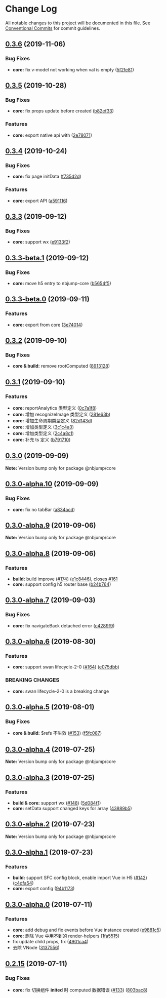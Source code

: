 # Change Log

All notable changes to this project will be documented in this file.
See [Conventional Commits](https://conventionalcommits.org) for commit guidelines.

## [0.3.6](https://github.com/max-team/Nbjump/compare/@nbjump/core@0.3.5...@nbjump/core@0.3.6) (2019-11-06)


### Bug Fixes

* **core:** fix v-model not working when val is empty ([5f2fe81](https://github.com/max-team/Nbjump/commit/5f2fe81))





## [0.3.5](https://github.com/max-team/Nbjump/compare/@nbjump/core@0.3.4...@nbjump/core@0.3.5) (2019-10-28)


### Bug Fixes

* **core:** fix props update before created ([b82ef33](https://github.com/max-team/Nbjump/commit/b82ef33))


### Features

* **core:** export native api with ([2e78071](https://github.com/max-team/Nbjump/commit/2e78071))





## [0.3.4](https://github.com/max-team/Nbjump/compare/@nbjump/core@0.3.3...@nbjump/core@0.3.4) (2019-10-24)


### Bug Fixes

* **core:** fix page initData ([f735d2d](https://github.com/max-team/Nbjump/commit/f735d2d))


### Features

* **core:** export API ([a591116](https://github.com/max-team/Nbjump/commit/a591116))





## [0.3.3](https://github.com/max-team/Nbjump/compare/@nbjump/core@0.3.3-beta.1...@nbjump/core@0.3.3) (2019-09-12)


### Bug Fixes

* **core:** support wx ([e9133f2](https://github.com/max-team/Nbjump/commit/e9133f2))





## [0.3.3-beta.1](https://github.com/max-team/Nbjump/compare/@nbjump/core@0.3.3-beta.0...@nbjump/core@0.3.3-beta.1) (2019-09-12)


### Bug Fixes

* **core:** move h5 entry to nbjump-core ([b5654f5](https://github.com/max-team/Nbjump/commit/b5654f5))





## [0.3.3-beta.0](https://github.com/max-team/Nbjump/compare/@nbjump/core@0.3.2...@nbjump/core@0.3.3-beta.0) (2019-09-11)


### Features

* **core:** export  from core ([3e74014](https://github.com/max-team/Nbjump/commit/3e74014))





## [0.3.2](https://github.com/max-team/Nbjump/compare/@nbjump/core@0.3.1...@nbjump/core@0.3.2) (2019-09-10)


### Bug Fixes

* **core & build:** remove rootComputed ([8913128](https://github.com/max-team/Nbjump/commit/8913128))





## [0.3.1](https://github.com/max-team/Nbjump/compare/@nbjump/core@0.3.0...@nbjump/core@0.3.1) (2019-09-10)


### Features

* **core:** reportAnalytics 类型定义 ([0c7a1f8](https://github.com/max-team/Nbjump/commit/0c7a1f8))
* **core:** 增加 recognizeImage 类型定义 ([281e63b](https://github.com/max-team/Nbjump/commit/281e63b))
* **core:** 增加生命周期类型定义 ([82d143d](https://github.com/max-team/Nbjump/commit/82d143d))
* **core:** 增加类型定义 ([3c1c4a3](https://github.com/max-team/Nbjump/commit/3c1c4a3))
* **core:** 增加类型定义 ([2c4a8c1](https://github.com/max-team/Nbjump/commit/2c4a8c1))
* **core:** 补充 ts 定义 ([b791710](https://github.com/max-team/Nbjump/commit/b791710))





## [0.3.0](https://github.com/max-team/Nbjump/compare/@nbjump/core@0.3.0-alpha.10...@nbjump/core@0.3.0) (2019-09-09)

**Note:** Version bump only for package @nbjump/core





## [0.3.0-alpha.10](https://github.com/max-team/Nbjump/compare/@nbjump/core@0.3.0-alpha.9...@nbjump/core@0.3.0-alpha.10) (2019-09-09)


### Bug Fixes

* **core:** fix no tabBar ([a834acd](https://github.com/max-team/Nbjump/commit/a834acd))





## [0.3.0-alpha.9](https://github.com/max-team/Nbjump/compare/@nbjump/core@0.3.0-alpha.8...@nbjump/core@0.3.0-alpha.9) (2019-09-06)

**Note:** Version bump only for package @nbjump/core





## [0.3.0-alpha.8](https://github.com/max-team/Nbjump/compare/@nbjump/core@0.3.0-alpha.7...@nbjump/core@0.3.0-alpha.8) (2019-09-06)


### Features

* **build:** build improve ([#174](https://github.com/max-team/Nbjump/issues/174)) ([e1c8446](https://github.com/max-team/Nbjump/commit/e1c8446)), closes [#161](https://github.com/max-team/Nbjump/issues/161)
* **core:** support config h5 router base ([b24b764](https://github.com/max-team/Nbjump/commit/b24b764))





## [0.3.0-alpha.7](https://github.com/max-team/Nbjump/compare/@nbjump/core@0.3.0-alpha.6...@nbjump/core@0.3.0-alpha.7) (2019-09-03)


### Bug Fixes

* **core:** fix navigateBack detached error ([c4289f9](https://github.com/max-team/Nbjump/commit/c4289f9))





## [0.3.0-alpha.6](https://github.com/max-team/Nbjump/compare/@nbjump/core@0.3.0-alpha.5...@nbjump/core@0.3.0-alpha.6) (2019-08-30)


### Features

* **core:** support swan lifecycle-2-0 ([#164](https://github.com/max-team/Nbjump/issues/164)) ([e075dbb](https://github.com/max-team/Nbjump/commit/e075dbb))


### BREAKING CHANGES

* **core:** swan lifecycle-2-0 is a breaking change





## [0.3.0-alpha.5](https://github.com/max-team/Nbjump/compare/@nbjump/core@0.3.0-alpha.4...@nbjump/core@0.3.0-alpha.5) (2019-08-01)


### Bug Fixes

* **core & build:** $refs 不生效 ([#153](https://github.com/max-team/Nbjump/issues/153)) ([f5fc087](https://github.com/max-team/Nbjump/commit/f5fc087))






## [0.3.0-alpha.4](https://github.com/max-team/Nbjump/compare/@nbjump/core@0.3.0-alpha.3...@nbjump/core@0.3.0-alpha.4) (2019-07-25)

**Note:** Version bump only for package @nbjump/core



## [0.3.0-alpha.3](https://github.com/max-team/Nbjump/compare/@nbjump/core@0.3.0-alpha.2...@nbjump/core@0.3.0-alpha.3) (2019-07-25)

### Features

* **build & core:** support wx ([#148](https://github.com/max-team/Nbjump/issues/148)) ([5d084f1](https://github.com/max-team/Nbjump/commit/5d084f1))
* **core:** setData support changed keys for array ([43889b5](https://github.com/max-team/Nbjump/commit/43889b5))




## [0.3.0-alpha.2](https://github.com/max-team/Nbjump/compare/@nbjump/core@0.3.0-alpha.1...@nbjump/core@0.3.0-alpha.2) (2019-07-23)

**Note:** Version bump only for package @nbjump/core



## [0.3.0-alpha.1](https://github.com/max-team/Nbjump/compare/@nbjump/core@0.3.0-alpha.0...@nbjump/core@0.3.0-alpha.1) (2019-07-23)

### Features

* **build:** support SFC config block, enable import Vue in H5 ([#142](https://github.com/max-team/Nbjump/issues/142)) ([c4dfa54](https://github.com/max-team/Nbjump/commit/c4dfa54))
* **core:** export config ([94b1173](https://github.com/max-team/Nbjump/commit/94b1173))




## [0.3.0-alpha.0](https://github.com/max-team/Nbjump/compare/@nbjump/core@0.2.15...@nbjump/core@0.3.0-alpha.1) (2019-07-11)

### Features

* **core:** add debug and fix events before Vue instance created ([e9881c5](https://github.com/max-team/Nbjump/commit/e9881c5))
* **core:** 删除 Vue 中用不到的 render-helpers ([1fa5515](https://github.com/max-team/Nbjump/commit/1fa5515))
* fix update child props, fix ([4901ca4](https://github.com/max-team/Nbjump/commit/4901ca4))
* 去除 VNode ([3137556](https://github.com/max-team/Nbjump/commit/3137556))



## [0.2.15](https://github.com/max-team/Nbjump/compare/@nbjump/core@0.2.14...@nbjump/core@0.2.15) (2019-07-11)


### Bug Fixes

* **core:** fix 切换组件 __inited__ 时 computed 数据错误 ([#133](https://github.com/max-team/Nbjump/issues/133)) ([803bac8](https://github.com/max-team/Nbjump/commit/803bac8))
